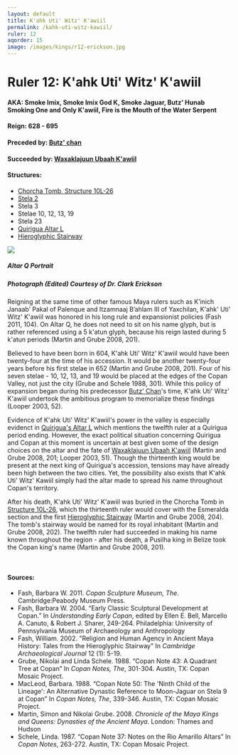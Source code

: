 ```yaml
---
layout: default
title: K'ahk Uti' Witz' K'awiil
permalink: /kahk-uti-witz-kawiil/
ruler: 12
aqorder: 15
image: /images/kings/r12-erickson.jpg
---
```


# Ruler 12: K'ahk Uti' Witz' K'awiil
#### <strong>AKA:</strong> Smoke Imix, Smoke Imix God K, Smoke Jaguar, Butz' Hunab Smoking One and Only K'awiil, Fire is the Mouth of the Water Serpent
#### <strong>Reign:</strong> 628 - 695
#### <strong>Preceded by:</strong> <a href="{{site.baseurl}}/butz-chan">Butz' chan</a>
#### <strong>Succeeded by:</strong> <a href="{{site.baseurl}}/waxaklajuun-ubaah-kawiil">Waxaklajuun Ubaah K'awiil</a>
#### <strong>Structures:</strong>
<ul>
<li><a href="{{site.baseurl}}/structure-26">Chorcha Tomb, Structure 10L-26</a>
</li>
<li><a href="{{site.baseurl}}/stela-2">Stela 2</a></li>
<li>Stela 3</li>
<li> Stelae 10, 12, 13, 19</li>
<li>Stela 23</li>
<li><a href="{{site.baseurl}}/quirigua-altar-l">Quirigua Altar L</a></li>
<li><a href="{{site.baseurl}}/hieroglyphic-stairway">Hieroglyphic Stairway</a>
</li>
</ul>

<img src="{{site.baseurl}}{{page.image}}">

##### <strong><em>Altar Q Portrait</em></strong>
##### <em>Photograph (Edited) Courtesy of Dr. Clark Erickson</em>

Reigning at the same time of other famous Maya rulers such as K’inich Janaab’ Pakal of Palenque and Itzamnaaj B’ahlam III of Yaxchilan, K'ahk' Uti' Witz' K'awiil was honored in his long rule and expansionist policies (Fash 2011, 104). On Altar Q, he does not need to sit on his name glyph, but is rather referenced using a 5 k'atun glyph, because his reign lasted during 5 k'atun periods (Martin and Grube 2008, 201).

Believed to have been born in 604, K'ahk Uti' Witz' K'awiil would have been twenty-four at the time of his accession. It would be another twenty-four years before his first stelae in 652 (Martin and Grube 2008, 201). Four of his seven stelae - 10, 12, 13, and 19 would be placed at the edges of the Copan Valley, not just the city (Grube and Schele 1988, 301). While this policy of expansion began during his predecessor <a href="{{site.baseurl}}/butz-chan">Butz' Chan</a>'s time, K'ahk Uti' Witz' K'awiil undertook the ambitious program to memorialize these findings (Looper 2003, 52).

Evidence of K'ahk Uti' Witz' K'awiil's power in the valley is especially evidenct in <a href="{{site.baseurl}}/quirigua-altar-l">Quirigua's Altar L</a> which mentions the twelfth ruler at a Quirigua period ending. However, the exact political situation concerning Quirigua and Copan at this moment is uncertain at best given some of the design choices on the altar and the fate of <a href="{{site.baseurl}}/waxaklajuun-ubaah-k'awiil">Waxaklajuun Ubaah K'awiil</a> (Martin and Grube 2008, 201; Looper 2003, 51). Though the thirteenth king would be present at the next king of Quirigua's accession, tensions may have already been high between the two cities. Yet, the possibility also exists that K'ahk Uti' Witz' Kawiil simply had the altar made to spread his name throughout Copan's territory.

After his death, K'ahk Uti' Witz' K'awiil was buried in the Chorcha Tomb in <a href="{{site.baseurl}}/structure-26">Structure 10L-26</a>, which the thirteenth ruler would cover with the Esmeralda section and the first <a href="{{site.baseurl}}/hieroglyphic-stairway">Hieroglyphic Stairway</a> (Martin and Grube 2008, 204). The tomb's stairway would be named for its royal inhabitant (Martin and Grube 2008, 202). The twelfth ruler had succeeded in making his name known throughout the region - after his death, a Pusilha king in Belize took the Copan king's name (Martin and Grube 2008, 201).  

<br>

#### <strong>Sources:</strong>
<ul>
<li>Fash, Barbara W. 2011. <cite>Copan Sculpture Museum, The</cite>. Cambridge:Peabody Museum Press.</li>
<li>Fash, Barbara W. 2004. “Early Classic Sculptural Development at Copan.” In <cite>Understanding Early Copan</cite>, edited by Ellen E. Bell, Marcello A. Canuto, & Robert J. Sharer, 249-264. Philadelphia: University of Pennsylvania Museum of Archaeology and Anthropology</li>
<li>Fash, William. 2002. "Religion and Human Agency in Ancient Maya History:
Tales from the Hieroglyphic Stairway" In <cite>Cambridge Archaeological Journal</cite> 12 (1): 5-19.</li>
<li>Grube, Nikolai and Linda Schele. 1988. “Copan Note 43: A Quadrant Tree at Copan” In <cite>Copan Notes, The</cite>, 301-304. Austin, TX: Copan Mosaic Project.</li>
<li>MacLeod, Barbara. 1988. “Copan Note 50: The 'Ninth Child of the Lineage': An Alternative Dynastic Reference to Moon-Jaguar on Stela 9 at Copan” In <cite>Copan Notes, The</cite>, 339-346. Austin, TX: Copan Mosaic Project.</li>
<li>Martin, Simon and Nikolai Grube. 2008. <cite>Chronicle of the Maya Kings and
    Queens: Dynasties of the Ancient Maya.</cite> London: Thames and Hudson</li>
<li>Schele, Linda. 1987. “Copan Note 37: Notes on the Rio Amarillo Altars” In  <cite>Copan Notes</cite>, 263-272. Austin, TX: Copan Mosaic Project.</li>
</ul>

